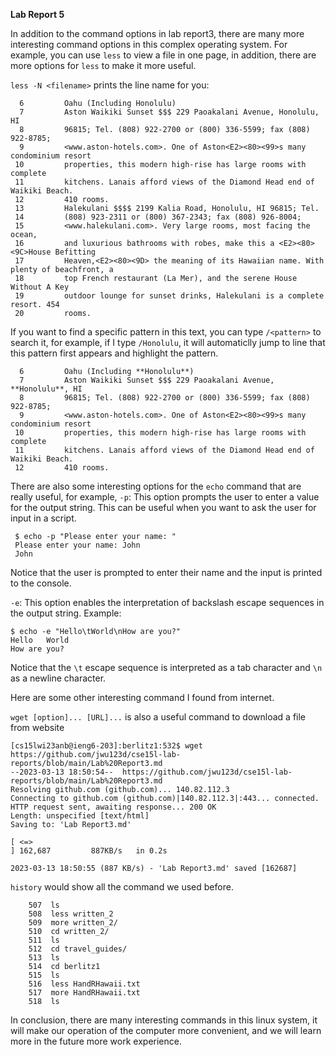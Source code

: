 **Lab Report 5**

In addition to the command options in lab report3, there are many more interesting command options in this complex operating system.
For example, you can use `less` to view a file in one page, in addition, there are more options for `less` to make it more useful.

`less -N <filename>` prints the line name for you:



      6         Oahu (Including Honolulu)
      7         Aston Waikiki Sunset $$$ 229 Paoakalani Avenue, Honolulu, HI
      8         96815; Tel. (808) 922-2700 or (800) 336-5599; fax (808) 922-8785;
      9         <www.aston-hotels.com>. One of Aston<E2><80><99>s many condominium resort
     10         properties, this modern high-rise has large rooms with complete
     11         kitchens. Lanais afford views of the Diamond Head end of Waikiki Beach.
     12         410 rooms.
     13         Halekulani $$$$ 2199 Kalia Road, Honolulu, HI 96815; Tel.
     14         (808) 923-2311 or (800) 367-2343; fax (808) 926-8004;
     15         <www.halekulani.com>. Very large rooms, most facing the ocean,
     16         and luxurious bathrooms with robes, make this a <E2><80><9C>House Befitting
     17         Heaven,<E2><80><9D> the meaning of its Hawaiian name. With plenty of beachfront, a
     18         top French restaurant (La Mer), and the serene House Without A Key
     19         outdoor lounge for sunset drinks, Halekulani is a complete resort. 454
     20         rooms.

If you want to find a specific pattern in this text, you can type `/<pattern>` to search it, for example, if I type `/Honolulu`, it will automaticlly jump to line that this pattern first appears and highlight the pattern.  

      6         Oahu (Including **Honolulu**)
      7         Aston Waikiki Sunset $$$ 229 Paoakalani Avenue, **Honolulu**, HI
      8         96815; Tel. (808) 922-2700 or (800) 336-5599; fax (808) 922-8785;
      9         <www.aston-hotels.com>. One of Aston<E2><80><99>s many condominium resort
     10         properties, this modern high-rise has large rooms with complete
     11         kitchens. Lanais afford views of the Diamond Head end of Waikiki Beach.
     12         410 rooms.
     
     
There are also some interesting options for the `echo` command that are really useful, for example, `-p`: This option prompts the user to enter a value for the output string. This can be useful when you want to ask the user for input in a script.

     $ echo -p "Please enter your name: "
     Please enter your name: John
     John
     
Notice that the user is prompted to enter their name and the input is printed to the console.

`-e`: This option enables the interpretation of backslash escape sequences in the output string.
Example:

    $ echo -e "Hello\tWorld\nHow are you?"
    Hello   World
    How are you?
    
Notice that the `\t` escape sequence is interpreted as a tab character and `\n` as a newline character.

Here are some other interesting command I found from internet.

`wget [option]... [URL]...` is also a useful command to download a file from website

    [cs15lwi23anb@ieng6-203]:berlitz1:532$ wget https://github.com/jwu123d/cse15l-lab-reports/blob/main/Lab%20Report3.md
    --2023-03-13 18:50:54--  https://github.com/jwu123d/cse15l-lab-reports/blob/main/Lab%20Report3.md
    Resolving github.com (github.com)... 140.82.112.3
    Connecting to github.com (github.com)|140.82.112.3|:443... connected.
    HTTP request sent, awaiting response... 200 OK
    Length: unspecified [text/html]
    Saving to: 'Lab Report3.md'

    [ <=>                                                                                                                                                 ] 162,687         887KB/s   in 0.2s   

    2023-03-13 18:50:55 (887 KB/s) - 'Lab Report3.md' saved [162687]
    
`history` would show all the command we used before.
        
        507  ls
        508  less written_2
        509  more written_2/
        510  cd written_2/
        511  ls
        512  cd travel_guides/
        513  ls
        514  cd berlitz1
        515  ls
        516  less HandRHawaii.txt
        517  more HandRHawaii.txt
        518  ls

In conclusion, there are many interesting commands in this linux system, it will make our operation of the computer more convenient, and we will learn more in the future more work experience.

